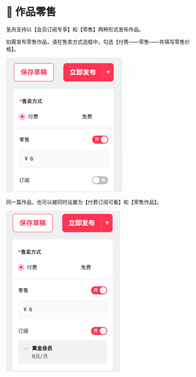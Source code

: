 # 📧 作品零售

氢舟支持以【会员订阅专享】和【零售】两种形式发布作品。

如需发布零售作品，请在售卖方式选框中，勾选【付费——零售——并填写零售价格】。

![](../.gitbook/assets/12零售01.png)

同一篇作品，也可以被同时设置为【付费订阅可看】和【零售作品】。

![](../.gitbook/assets/12零售02.png)
